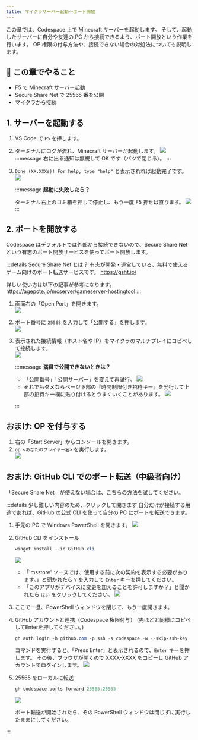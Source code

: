 ```yaml
---
title: マイクラサーバー起動～ポート開放
---
```


この章では、Codespace 上で Minecraft サーバーを起動します。
そして、起動したサーバーに自分や友達の PC から接続できるよう、ポート開放という作業を行います。
OP 権限の付与方法や、接続できない場合の対処法についても説明します。

## 🎯 この章でやること

- F5 で Minecraft サーバー起動
- Secure Share Net で 25565 番を公開
- マイクラから接続

## 1. サーバーを起動する

1. VS Code で `F5` を押します。
2. ターミナルにログが流れ、Minecraft サーバーが起動します。
   ![](/images/minecraft-plugin-tutorial/start-server-and-open-port/debug-start.gif)
   :::message
   右に出る通知は無視して OK です（バツで閉じる）。
   :::
3. `Done (XX.XXXs)! For help, type "help"` と表示されれば起動完了です。  
   ![](/images/minecraft-plugin-tutorial/start-server-and-open-port/server-started-done.png)

   :::message
   **起動に失敗したら？**

   ターミナル右上のゴミ箱を押して停止し、もう一度 F5 押せば直ります。
   ![](/images/minecraft-plugin-tutorial/start-server-and-open-port/console-retry.png)
   :::

## 2. ポートを開放する

Codespace はデフォルトでは外部から接続できないので、Secure Share Net という有志のポート開放サービスを使ってポート開放します。

:::details Secure Share Net とは？
有志が開発・運営している、無料で使えるゲーム向けのポート転送サービスです。
https://gsht.io/

詳しい使い方は以下の記事が参考になります。
https://agepote.jp/mcserver/gameserver-hostingtool
:::

1. 画面右の「Open Port」を開きます。  
   ![](/images/minecraft-plugin-tutorial/start-server-and-open-port/secure-share-open-port.png)
2. ポート番号に `25565` を入力して「公開する」を押します。  
   ![](/images/minecraft-plugin-tutorial/start-server-and-open-port/secure-share-port-form.png)
3. 表示された接続情報（ホスト名や IP）をマイクラのマルチプレイにコピペして接続します。  
   ![](/images/minecraft-plugin-tutorial/start-server-and-open-port/copy-ip-to-minecraft.png)

   :::message
   **満員で公開できないときは？**

   - 「公開番号」「公開サーバー」を変えて再試行。
     ![](/images/minecraft-plugin-tutorial/start-server-and-open-port/secure-share-rotate-server.png)
   - それでもダメならページ下部の『時間制限付き招待キー』を発行して上部の招待キー欄に貼り付けるとうまくいくことがあります。
     ![](/images/minecraft-plugin-tutorial/start-server-and-open-port/secure-share-invite-key.png)

   :::

## おまけ: OP を付与する

1. 右の「Start Server」からコンソールを開きます。
2. `op <あなたのプレイヤー名>` を実行します。  
   ![](/images/minecraft-plugin-tutorial/start-server-and-open-port/grant-op-console.gif)

## おまけ: GitHub CLI でのポート転送（中級者向け）

「Secure Share Net」が使えない場合は、こちらの方法を試してください。

:::details 少し難しい内容のため、クリックして開きます
自分だけが接続する用途であれば、GitHub の公式 CLI を使って自分の PC にポートを転送できます。

1. 手元の PC で Windows PowerShell を開きます。
   ![](/images/minecraft-plugin-tutorial/start-server-and-open-port/gh-cli-powershell.png)

2. GitHub CLI をインストール

   ```powershell
   winget install --id GitHub.cli
   ```
   ![](/images/minecraft-plugin-tutorial/start-server-and-open-port/gh-cli-install.png)

   - 「'msstore' ソースでは、使用する前に次の契約を表示する必要があります。」と聞かれたら `Y` を入力して `Enter` キーを押してください。
   - 「このアプリがデバイスに変更を加えることを許可しますか？」と聞かれたら `はい` をクリックしてください。
      ![](/images/minecraft-plugin-tutorial/start-server-and-open-port/gh-cli-sudo.png)

3. ここで一旦、PowerShell ウィンドウを閉じて、もう一度開きます。

4. GitHub アカウントと連携（Codespace 権限付与）
   (先ほどと同様にコピペしてEnterを押してください。)

   ```powershell
   gh auth login -h github.com -p ssh -s codespace -w --skip-ssh-key
   ```

   コマンドを実行すると、「Press Enter」と表示されるので、`Enter` キーを押します。
   その後、ブラウザが開くので XXXX-XXXX をコピーし GitHub アカウントでログインします。
   ![](/images/minecraft-plugin-tutorial/start-server-and-open-port/gh-cli-auth.gif)

5. 25565 をローカルに転送

   ```powershell
   gh codespace ports forward 25565:25565
   ```
   ![](/images/minecraft-plugin-tutorial/start-server-and-open-port/gh-cli-port-forward.gif)

   ポート転送が開始されたら、その PowerShell ウィンドウは閉じずに実行したままにしてください。

:::
